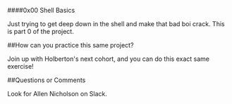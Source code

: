 ####0x00 Shell Basics

Just trying to get deep down in the shell and make that bad boi crack. This is part 0 of the project.

##How can you practice this same project?

Join up with Holberton's next cohort, and you can do this exact same exercise!

##Questions or Comments

Look for Allen Nicholson on Slack.
